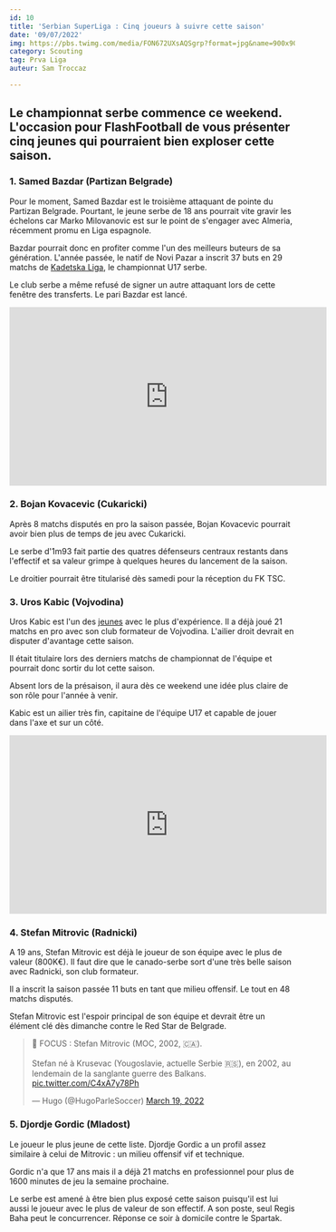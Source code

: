```yaml
---
id: 10
title: 'Serbian SuperLiga : Cinq joueurs à suivre cette saison'
date: '09/07/2022'
img: https://pbs.twimg.com/media/FON672UXsAQSgrp?format=jpg&name=900x900
category: Scouting
tag: Prva Liga
auteur: Sam Troccaz

---
```

## Le championnat serbe commence ce weekend. L'occasion pour FlashFootball de vous présenter cinq jeunes qui pourraient bien exploser cette saison.

### 1. Samed Bazdar (Partizan Belgrade)

Pour le moment, Samed Bazdar est le troisième attaquant de pointe du Partizan Belgrade. Pourtant, le jeune serbe de 18 ans pourrait vite gravir les échelons car Marko Milovanovic est sur le point de s'engager avec Almeria, récemment promu en Liga espagnole.

Bazdar pourrait donc en profiter comme l'un des meilleurs buteurs de sa génération. L'année passée, le natif de Novi Pazar a inscrit 37 buts en 29 matchs de [Kadetska Liga](https://www.transfermarkt.com/kadetska-liga-srbije/startseite/wettbewerb/SB17https://www.transfermarkt.com/kadetska-liga-srbije/startseite/wettbewerb/SB17), le championnat U17 serbe.

Le club serbe a même refusé de signer un autre attaquant lors de cette fenêtre des transferts. Le pari Bazdar est lancé.

<iframe width="560" height="315" src="https://www.youtube.com/embed/6QYAclc2pZA" title="YouTube video player" frameborder="0" allow="accelerometer; autoplay; clipboard-write; encrypted-media; gyroscope; picture-in-picture" allowfullscreen></iframe>

### 2. Bojan Kovacevic (Cukaricki)

Après 8 matchs disputés en pro la saison passée, Bojan Kovacevic pourrait avoir bien plus de temps de jeu avec Cukaricki.

Le serbe d'1m93 fait partie des quatres défenseurs centraux restants dans l'effectif et sa valeur grimpe à quelques heures du lancement de la saison.

Le droitier pourrait être titularisé dès samedi pour la réception du FK TSC.

### 3. Uros Kabic (Vojvodina)

Uros Kabic est l'un des [jeunes](https://flash-football.fr/actu/25-transferts-dont-vous-n-avez-pas-entendu-parler) avec le plus d'expérience. Il a déjà joué 21 matchs en pro avec son club formateur de Vojvodina. L'ailier droit devrait en disputer d'avantage cette saison.

Il était titulaire lors des derniers matchs de championnat de l'équipe et pourrait donc sortir du lot cette saison.

Absent lors de la présaison, il aura dès ce weekend une idée plus claire de son rôle pour l'année à venir.

Kabic est un ailier très fin, capitaine de l'équipe U17 et capable de jouer dans l'axe et sur un côté.

<iframe width="560" height="315" src="https://www.youtube.com/embed/YiJc02oXZcU" title="YouTube video player" frameborder="0" allow="accelerometer; autoplay; clipboard-write; encrypted-media; gyroscope; picture-in-picture" allowfullscreen></iframe>

### 4. Stefan Mitrovic (Radnicki)

A 19 ans, Stefan Mitrovic est déjà le joueur de son équipe avec le plus de valeur (800K€). Il faut dire que le canado-serbe sort d'une très belle saison avec Radnicki, son club formateur.

Il a inscrit la saison passée 11 buts en tant que milieu offensif. Le tout en 48 matchs disputés.

Stefan Mitrovic est l'espoir principal de son équipe et devrait être un élément clé dès dimanche contre le Red Star de Belgrade.

<blockquote class="twitter-tweet"><p lang="fr" dir="ltr">🔎 FOCUS : Stefan Mitrovic (MOC, 2002, 🇨🇦). <br><br>Stefan né à Krusevac (Yougoslavie, actuelle Serbie 🇷🇸), en 2002, au lendemain de la sanglante guerre des Balkans. <a href="https://t.co/C4xA7y78Ph">pic.twitter.com/C4xA7y78Ph</a></p>&mdash; Hugo (@HugoParleSoccer) <a href="https://twitter.com/HugoParleSoccer/status/1505181854747529220?ref_src=twsrc%5Etfw">March 19, 2022</a></blockquote> <script async src="https://platform.twitter.com/widgets.js" charset="utf-8"></script>

### 5. Djordje Gordic (Mladost)

Le joueur le plus jeune de cette liste. Djordje Gordic a un profil assez similaire à celui de Mitrovic : un milieu offensif vif et technique.

Gordic n'a que 17 ans mais il a déjà 21 matchs en professionnel pour plus de 1600 minutes de jeu la semaine prochaine.

Le serbe est amené à être bien plus exposé cette saison puisqu'il est lui aussi le joueur avec le plus de valeur de son effectif. A son poste, seul Regis Baha peut le concurrencer. Réponse ce soir à domicile contre le Spartak.